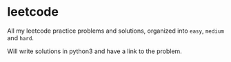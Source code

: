 # leetcode
All my leetcode practice problems and solutions, organized into `easy`, `medium` and `hard`.

Will write solutions in python3 and have a link to the problem.